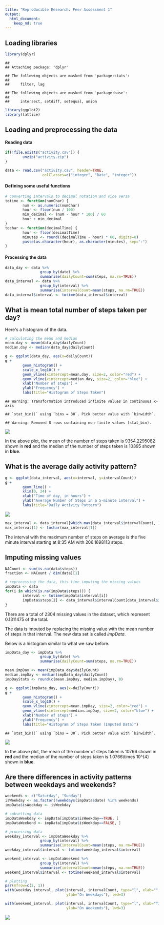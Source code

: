 ```yaml
---
title: "Reproducible Research: Peer Assessment 1"
output: 
  html_document:
    keep_md: true
---
```

## Loading libraries

```r
library(dplyr)
```

```
## 
## Attaching package: 'dplyr'
```

```
## The following objects are masked from 'package:stats':
## 
##     filter, lag
```

```
## The following objects are masked from 'package:base':
## 
##     intersect, setdiff, setequal, union
```

```r
library(ggplot2)
library(lattice)
```


## Loading and preprocessing the data
#### Reading data

```r
if(!file.exists("activity.csv")) {
        unzip("activity.zip")
}

data <- read.csv("activity.csv", header=TRUE,
                 colClasses=c("integer", "Date", "integer"))
```

#### Defining some useful functions

```r
# converting intervals to decimal notation and vice versa
totime <- function(numChar) {
        num <- as.numeric(numChar)
        hour <- floor(num / 100)
        min_decimal <- (num - hour * 100) / 60
        hour + min_decimal
}
tochar <- function(decimalTime) {
        hour <- floor(decimalTime)
        minutes <- round((decimalTime - hour) * 60, digits=0)
        paste(as.character(hour), as.character(minutes), sep=":")
}
```

#### Processing the data

```r
data_day <- data %>%
                group_by(date) %>%
                summarise(dailyCount=sum(steps, na.rm=TRUE))
data_interval <- data %>%
                group_by(interval) %>%
                summarise(intervalCount=mean(steps, na.rm=TRUE))
data_interval$interval <- totime(data_interval$interval)
```


## What is mean total number of steps taken per day?

Here's a histogram of the data.

```r
# calculating the mean and median
mean.day <- mean(data_day$dailyCount)
median.day <- median(data_day$dailyCount)

g <- ggplot(data_day, aes(x=dailyCount))
g +
        geom_histogram() +
        scale_x_log10() +
        geom_vline(xintercept=mean.day, size=2, color="red") +
        geom_vline(xintercept=median.day, size=2, color="blue") +
        xlab("Number of steps") +
        ylab("Frequency") +
        labs(title="Histogram of Steps Taken")
```

```
## Warning: Transformation introduced infinite values in continuous x-axis
```

```
## `stat_bin()` using `bins = 30`. Pick better value with `binwidth`.
```

```
## Warning: Removed 8 rows containing non-finite values (stat_bin).
```

![](PA1_template_files/figure-html/histMeanMedian-1.png)<!-- -->

In the above plot, the mean of the number of steps taken is 9354.2295082 shown in **red** and the median of the number of steps taken is 10395 shown in **blue**.


## What is the average daily activity pattern?

```r
g <- ggplot(data_interval, aes(x=interval, y=intervalCount))
g +
        geom_line() +
        xlim(0, 24) +
        xlab("Time of day, in hours") +
        ylab("Average Number of Steps in a 5-minute interval") +
        labs(title="Daily Activity Pattern")
```

![](PA1_template_files/figure-html/timeseriesMax-1.png)<!-- -->

```r
max_interval <- data_interval[which.max(data_interval$intervalCount), ]
max_interval[1] <- tochar(max_interval[1])
```

The interval with the maximum number of steps on average is the five minute interval starting at 8:35 AM with 206.1698113 steps.


## Imputing missing values

```r
NACount <- sum(is.na(data$steps))
fraction <- NACount / dim(data)[1]

# reprocessing the data, this time imputing the missing values
impData <- data
for(i in which(is.na(impData$steps))) {
        interval <- totime(impData$interval[i])
        impData$steps[i] <- data_interval$intervalCount[data_interval$interval==interval]
}
```

There are a total of 2304 missing values in the dataset, which represent 0.1311475 of the total.

The data is imputed by replacing the missing value with the mean number of steps in that interval. The new data set is called *impData*.

Below is a histogram similar to what we saw before.

```r
impData_day <- impData %>%
                group_by(date) %>%
                summarise(dailyCount=sum(steps, na.rm=TRUE))

mean.impDay <- mean(impData_day$dailyCount)
median.impDay <- median(impData_day$dailyCount)
impDayStats <- round(c(mean.impDay, median.impDay), 0)

g <- ggplot(impData_day, aes(x=dailyCount))
g +
        geom_histogram() +
        scale_x_log10() +
        geom_vline(xintercept=mean.impDay, size=2, color="red") +
        geom_vline(xintercept=median.impDay, size=2, color="blue") +
        xlab("Number of steps") +
        ylab("Frequency") +
        labs(title="Histogram of Steps Taken (Imputed Data)")
```

```
## `stat_bin()` using `bins = 30`. Pick better value with `binwidth`.
```

![](PA1_template_files/figure-html/hist2-1.png)<!-- -->

In the above plot, the mean of the number of steps taken is 10766 shown in **red** and the median of the number of steps taken is 1.0766\times 10^{4} shown in **blue**.


## Are there differences in activity patterns between weekdays and weekends?

```r
weekends <- c("Saturday", "Sunday")
isWeekday <- as.factor(!weekdays(impData$date) %in% weekends)
impData$isWeekday <- isWeekday

# subsetting data
impDataWeekday <- impData[impData$isWeekday==TRUE, ]
impDataWeekend <- impData[impData$isWeekday==FALSE, ]

# processing data
weekday_interval <- impDataWeekday %>%
                group_by(interval) %>%
                summarise(intervalCount=mean(steps, na.rm=TRUE))
weekday_interval$interval <- totime(weekday_interval$interval)

weekend_interval <- impDataWeekend %>%
                group_by(interval) %>%
                summarise(intervalCount=mean(steps, na.rm=TRUE))
weekend_interval$interval <- totime(weekend_interval$interval)

# plotting
par(mfrow=c(2, 1))
with(weekday_interval, plot(interval, intervalCount, type="l", xlab="",
                            ylab="On Weekdays"), lwd=3)

with(weekend_interval, plot(interval, intervalCount, type="l", xlab="Time of day, in hours",
                            ylab="On Weekends"), lwd=3)
```

![](PA1_template_files/figure-html/unnamed-chunk-1-1.png)<!-- -->
